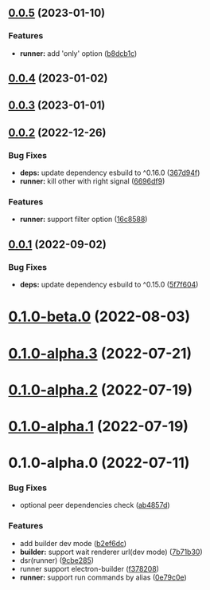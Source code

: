 ## [0.0.5](https://github.com/archergu/doubleshot/compare/runner@0.0.4...runner@0.0.5) (2023-01-10)


### Features

* **runner:** add 'only' option ([b8dcb1c](https://github.com/archergu/doubleshot/commit/b8dcb1c8b220f4f50d28c1208f51a23f675edc56))



## [0.0.4](https://github.com/archergu/doubleshot/compare/runner@0.0.3...runner@0.0.4) (2023-01-02)



## [0.0.3](https://github.com/archergu/doubleshot/compare/runner@0.0.2...runner@0.0.3) (2023-01-01)



## [0.0.2](https://github.com/archergu/doubleshot/compare/runner@0.0.1...runner@0.0.2) (2022-12-26)


### Bug Fixes

* **deps:** update dependency esbuild to ^0.16.0 ([367d94f](https://github.com/archergu/doubleshot/commit/367d94f1ca517cd2ef7ede8f5cd45e8601d7909d))
* **runner:** kill other with right signal ([6696df9](https://github.com/archergu/doubleshot/commit/6696df9da57ba3ee6f83e24d6d62af0a3596ec62))


### Features

* **runner:** support filter option ([16c8588](https://github.com/archergu/doubleshot/commit/16c85885b47ec200c4a79d5cd6ca9088441c139d))



## [0.0.1](https://github.com/archergu/doubleshot/compare/runner@0.1.0-beta.0...runner@0.0.1) (2022-09-02)


### Bug Fixes

* **deps:** update dependency esbuild to ^0.15.0 ([5f7f604](https://github.com/archergu/doubleshot/commit/5f7f604cf9c895840bc7b13aa5c9b41524da8dba))



# [0.1.0-beta.0](https://github.com/archergu/doubleshot/compare/runner@0.1.0-alpha.3...runner@0.1.0-beta.0) (2022-08-03)



# [0.1.0-alpha.3](https://github.com/archergu/doubleshot/compare/runner@0.1.0-alpha.2...runner@0.1.0-alpha.3) (2022-07-21)



# [0.1.0-alpha.2](https://github.com/Doubleshotjs/doubleshot/compare/runner@0.1.0-alpha.1...runner@0.1.0-alpha.2) (2022-07-19)



# [0.1.0-alpha.1](https://github.com/Doubleshotjs/doubleshot/compare/runner@0.1.0-alpha.0...runner@0.1.0-alpha.1) (2022-07-19)



# 0.1.0-alpha.0 (2022-07-11)


### Bug Fixes

* optional peer dependencies check ([ab4857d](https://github.com/Doubleshotjs/doubleshot/commit/ab4857d299f1639f51340cc53738a0c2ca0a6926))


### Features

* add builder dev mode ([b2ef6dc](https://github.com/Doubleshotjs/doubleshot/commit/b2ef6dce87670d4167e36f19e65a3c07edabbbba))
* **builder:** support wait renderer url(dev mode) ([7b71b30](https://github.com/Doubleshotjs/doubleshot/commit/7b71b30a3427551331b1fac577a996efde689abf))
* dsr(runner) ([9cbe285](https://github.com/Doubleshotjs/doubleshot/commit/9cbe2853ae8b5b66b58590e6262305aca41d810b))
* runner support electron-builder ([f378208](https://github.com/Doubleshotjs/doubleshot/commit/f3782081f55536b313b26e946ba30ba61567ed68))
* **runner:** support run commands by alias ([0e79c0e](https://github.com/Doubleshotjs/doubleshot/commit/0e79c0e1baef2cd0f6bb56032e749f52e829561d))




